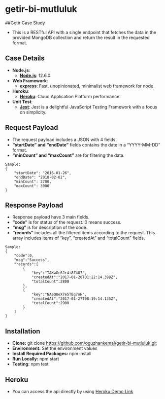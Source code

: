 # getir-bi-mutluluk
##Getir Case Study

- This is a RESTful API with a single endpoint that fetches the data in the provided MongoDB collection and return the result in the requested format.

## Case Details
- **Node.js**:
  - **[Node.js](https://nodejs.org/en/)**: 12.6.0 
- **Web Framework**:
  - **[express](https://www.npmjs.com/package/express)**: Fast, unopinionated, minimalist web framework for node.
- **Heroku**:
  - **[Heroku](https://www.heroku.com/)**: Cloud Application Platform performance.
- **Unit Test**:
  - **[Jest](https://jestjs.io/)**: Jest is a delightful JavaScript Testing Framework with a focus on simplicity.


## Request Payload
- The request payload includes a JSON with 4 fields.
- **“startDate” and “endDate”** fields contains the date in a “YYYY-MM-DD” format.
- **“minCount” and “maxCount”** are for filtering the data.
```
Sample:
{
    "startDate": "2016-01-26",
    "endDate": "2018-02-02",
    "minCount": 2700,
    "maxCount": 3000
}
```
## Response Payload
- Response payload have 3 main fields.
- **“code”** is for status of the request. 0 means success.
- **“msg”** is for description of the code.
- **“records”** includes all the filtered items according to the request. This array includes items of “key”, “createdAt” and “totalCount” fields.

```
Sample:
{
    "code":0,
    "msg":"Success",
    "records":[
        {
            "key":"TAKwGc6Jr4i8Z487",
            "createdAt":"2017-01-28T01:22:14.398Z",
            "totalCount":2800
        },
        {
            "key":"NAeQ8eX7e5TEg7oH",
            "createdAt":"2017-01-27T08:19:14.135Z",
            "totalCount":2900
        }
    ]
}
```

## Installation
- **Clone:** git clone https://github.com/oguzhankemal/getir-bi-mutluluk.git
- **Environment:** Set the environment values
- **Install Required Packages:** npm install
- **Run Locally:** npm start
- **Testing:** npm test

## Heroku
- You can access the api directly by using [Heroku Demo Link](https://getir-bi-mutluluk.herokuapp.com/api/getRecords/)